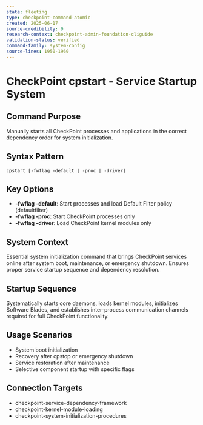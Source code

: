 ```yaml
---
state: fleeting
type: checkpoint-command-atomic
created: 2025-06-17
source-credibility: 9
research-context: checkpoint-admin-foundation-cliguide
validation-status: verified
command-family: system-config
source-lines: 1950-1960
---
```


# CheckPoint cpstart - Service Startup System

## Command Purpose
Manually starts all CheckPoint processes and applications in the correct dependency order for system initialization.

## Syntax Pattern
```
cpstart [-fwflag -default | -proc | -driver]
```

## Key Options
- **-fwflag -default**: Start processes and load Default Filter policy (defaultfilter)
- **-fwflag -proc**: Start CheckPoint processes only
- **-fwflag -driver**: Load CheckPoint kernel modules only

## System Context
Essential system initialization command that brings CheckPoint services online after system boot, maintenance, or emergency shutdown. Ensures proper service startup sequence and dependency resolution.

## Startup Sequence
Systematically starts core daemons, loads kernel modules, initializes Software Blades, and establishes inter-process communication channels required for full CheckPoint functionality.

## Usage Scenarios
- System boot initialization
- Recovery after cpstop or emergency shutdown
- Service restoration after maintenance
- Selective component startup with specific flags

## Connection Targets
- checkpoint-service-dependency-framework
- checkpoint-kernel-module-loading
- checkpoint-system-initialization-procedures